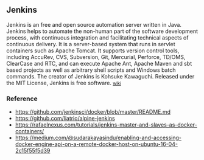 ## Jenkins

Jenkins is an free and open source automation server written in Java. Jenkins helps to automate the non-human part of the software development process, with continuous integration and facilitating technical aspects of continuous delivery. It is a server-based system that runs in servlet containers such as Apache Tomcat. It supports version control tools, including AccuRev, CVS, Subversion, Git, Mercurial, Perforce, TD/OMS, ClearCase and RTC, and can execute Apache Ant, Apache Maven and sbt based projects as well as arbitrary shell scripts and Windows batch commands. The creator of Jenkins is Kohsuke Kawaguchi. Released under the MIT License, Jenkins is free software. <small> [wiki](<https://en.wikipedia.org/wiki/Jenkins_(software)>) </small>

### Reference

- https://github.com/jenkinsci/docker/blob/master/README.md
- https://github.com/liatrio/alpine-jenkins
- https://rafaelnexus.com/tutorials/jenkins-master-and-slaves-as-docker-containers/
- https://medium.com/@sudarakayasindu/enabling-and-accessing-docker-engine-api-on-a-remote-docker-host-on-ubuntu-16-04-2c15f55f5d39
